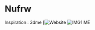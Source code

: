 # Nufrw

Inspiration : 3dme
[![Website](https://img.shields.io/discord/897139332303953971?style=for-the-badge)
![IMG1 ME](https://cdn.discordapp.com/attachments/911851683871588353/912057072395358290/tsg1.9.PNG)
